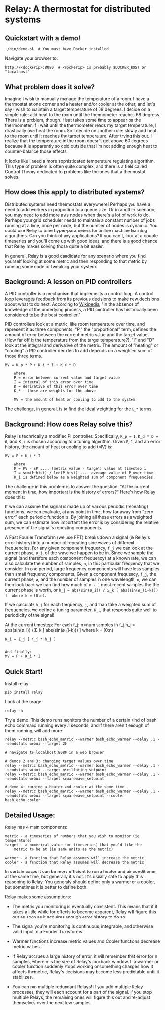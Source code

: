 Relay: A thermostat for distributed systems
============

Quickstart with a demo!
------------

```
./bin/demo.sh  # You must have Docker installed
```

Navigate your browser to:

```
http://<dockerip>:8080  # <dockerip> is probably $DOCKER_HOST or "localhost"
```

What problem does it solve?
------------

Imagine I wish to manually manage the temperature of a room.  I have a
thermostat at one corner and a heater and/or cooler at the other, and
let's say I wish to maintain a target temperature of 68 degrees.  I
decide on a simple rule: add heat to the room until the thermometer
reaches 68 degress.  There is a problem, though.  Heat takes some time
to appear on the thermometer.  If I wait until the thermometer reads my
target temperature, I drastically overheat the room.  So I decide on
another rule: slowly add heat to the room until it reaches the target
temperature.  After trying this out, I realize that the temperature in
the room doesn't get above 60 degrees because it is apparently so cold
outside that I'm not adding enough heat to counter-balance those
effects.

It looks like I need a more sophisticated temperature regulating
algorithm.  This type of problem is often quite complex, and there is a
field called Control Theory dedicated to problems like the ones that a
thermostat solves.

How does this apply to distributed systems?
------------

Distributed systems need thermostats everywhere!  Perhaps you have a
need to add workers in proportion to a queue size.  Or in another
scenario, you may need to add more aws nodes when there's a lot of work
to do.  Perhaps your grid scheduler needs to maintain a constant number
of jobs running at a time, once per node, but the number of nodes is
dynamic.  You could use Relay to tune hyper-parameters for online
machine learning algorithms.  Can you think of any applications?  If you
can't, look at a couple timeseries and you'll come up with good ideas,
and there is a good chance that Relay makes solving those quite a bit easier.

In general, Relay is a good candidate for any scenario where you find
yourself looking at some metric and then responding to that metric by
running some code or tweaking your system.

Background: A lesson on PID controllers
------------

A PID controller is a mechanism that implements a control loop.  A
control loop leverages feedback from its previous decisions to make new
decisions about what to do next.  According to
[Wikipedia](http://en.wikipedia.org/wiki/PID_controller), "In the
absence of knowledge of the underlying process, a PID controller has
historically been considered to be the best controller."

PID controllers look at a metric, like room temperature over time, and
represent it as three components.  "P," the "proportional" term, defines
the amount of error between the current metric value and the target
value.  (How far off is the temperature from the target temperature?).
"I" and "D" look at the integral and derivative of the metric.  The
amount of "heating" or "cooling" a PID controller decides to add depends
on a weighted sum of those three terms.


    MV = K_p * P + K_i * I + K_d * D

        where
        P = error between current value and target value
        I = integral of this error over time
        D = derivative of this error over time
        K_* - these are weights for the above

        MV = the amount of heat or cooling to add to the system

The challenge, in general, is to find the ideal weighting for the
```K_*``` terms.


Background: How does Relay solve this?
------------

Relay is technically a modified PI controller.
Specifically, ```K_p = 1```, ```K_d * D = 0```, and ```K_i``` is chosen
according to a tuning algorithm.  Given ```P```, ```I```, and an error
history, the amount of heat or cooling to add (MV) is:

    MV = P + K_i * I

        where
        P = PV - SP .... (metric value - target) value at timestep i
        I = sum(P_hist) / len(P_hist) .... average value of P over time.
        K_i is defined below as a weighted sum of component frequencies.

The challenge in this problem is to answer the question: "At the current
moment in time, how important is the history of errors?"  Here's how
Relay does this:

If we can assume the signal is made up of various periodic (repeating)
functions, we can evaluate, at any point in time, how far away from
“zero error” each periodic function is.  By joining all these errors
as a weighted sum, we can estimate how important the error is by
considering the relative presence of the signal's repeating components.

A Fast Fourier Transform (we use FFT) breaks down a signal (ie Relay's
error history) into a number of repeating sine waves of different
frequencies.  For any given component frequency, ```f_j``` we can look
at the current phase, ```ø_i```, of the wave we happen to be in.  Since
we sample the signal (and therefore each component frequency) at a known
rate, we can also calculate the number of samples, ```n```, in this
particular frequency that we consider.  In one period, large frequency
components will have less samples than small frequency components.
Given a component frequency, ```f_j```, the current phase, ```ø```, and
the number of samples in one wavelength, ```n```, we can then look back
we can find how much of ```n - 1``` most recent samples the the current
phase is worth, or
```h_j = abs(sin(ø_i)) / Σ_k [ abs(sin(ø_(i-k))) ]  where k = [0:n)```.

If we calculate ```h_j``` for each frequency, ```j```, and than take a
weighted sum of frequencies, we define a tuning parameter, ```K_i```,
that responds quite well to periodicity of the signal!

At the current timestep:
    For each f_j:
      n=num samples in f_j
      h_j = abs(sin(ø_i)) / Σ_k [ abs(sin(ø_(i-k))) ]  where k = [0:n)

    K_i = Σ_j [ f_j * h_j ]


    And finally:
    MV = P + K_i * I


Quick Start!
------------

Install relay

    pip install relay

Look at the usage

    relay -h

Try a demo.  This demo runs monitors the number of a certain kind of bash echo command running every .1 seconds, and if there aren't enough of them running, will add more.

    relay --metric bash_echo_metric --warmer bash_echo_warmer --delay .1 --sendstats webui --target 20

    # navigate to localhost:8080 in a web browser

    # demos 2 and 3: changing target values over time
    relay --metric bash_echo_metric --warmer bash_echo_warmer --delay .1 --sendstats webui --target oscillating_setpoint
    relay --metric bash_echo_metric --warmer bash_echo_warmer --delay .1 --sendstats webui --target squarewave_setpoint

    # demo 4: running a heater and cooler at the same time
    relay --metric bash_echo_metric --warmer bash_echo_warmer --delay .1 --sendstats webui --target squarewave_setpoint --cooler bash_echo_cooler


Detailed Usage:
------------

Relay has 4 main components:

    metric - a timeseries of numbers that you wish to monitor (ie temperature)
    target - a numerical value (or timeseries) that you'd like the
        metric to be at (ie same units as the metric)

    warmer - a function that Relay assumes will increase the metric
    cooler - a function that Relay assumes will decrease the metric

In certain cases it can be more efficient to run a heater and air
conditioner at the same time, but generally it's not.  It's usually safe
to apply this reasoning to Relay.  You generaly should define only a
warmer or a cooler, but sometimes it is better to define both.


Relay makes some assumptions:

- The metric you monitoring is eventually consistent.  This means that
  if it takes a little while for effects to become apparent, Relay will
  figure this out as soon as it acquires enough error history to do so.

- The signal you're monitoring is continuous, integrable, and otherwise
  valid input to a Fourier Transforms.

- Warmer functions increase metric values and Cooler functions decrease
  metric values.

- If Relay accrues a large history of error, it will remember that error
  for n samples, where n is the size of Relay's lookback window.  If a
  warmer or cooler function suddenly stops working or something changes
  how it affects themetric, Relay's decisions may become less predictable
  until it stabilizes.

- You can run multiple redundant Relays!  If you add multiple Relay
  processes, they will each account for a part of the signal.  If you
  stop multiple Relays, the remaining ones will figure this out and
  re-adjust themselves over the next few samples.
